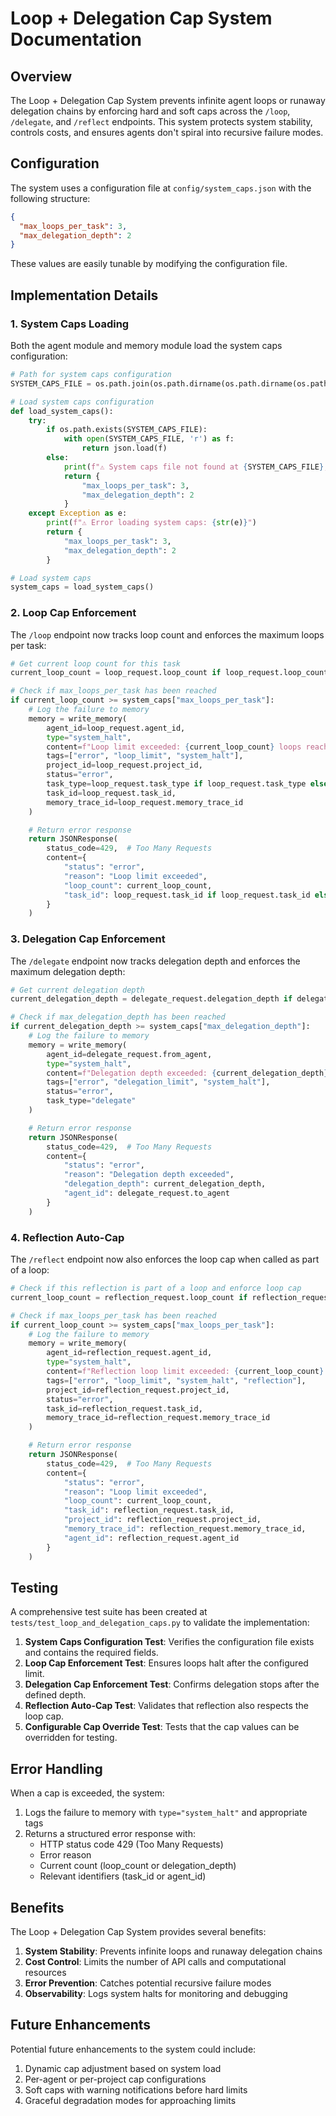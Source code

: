 # Loop + Delegation Cap System Documentation

## Overview

The Loop + Delegation Cap System prevents infinite agent loops or runaway delegation chains by enforcing hard and soft caps across the `/loop`, `/delegate`, and `/reflect` endpoints. This system protects system stability, controls costs, and ensures agents don't spiral into recursive failure modes.

## Configuration

The system uses a configuration file at `config/system_caps.json` with the following structure:

```json
{
  "max_loops_per_task": 3,
  "max_delegation_depth": 2
}
```

These values are easily tunable by modifying the configuration file.

## Implementation Details

### 1. System Caps Loading

Both the agent module and memory module load the system caps configuration:

```python
# Path for system caps configuration
SYSTEM_CAPS_FILE = os.path.join(os.path.dirname(os.path.dirname(os.path.dirname(__file__))), "config", "system_caps.json")

# Load system caps configuration
def load_system_caps():
    try:
        if os.path.exists(SYSTEM_CAPS_FILE):
            with open(SYSTEM_CAPS_FILE, 'r') as f:
                return json.load(f)
        else:
            print(f"⚠️ System caps file not found at {SYSTEM_CAPS_FILE}, using default caps")
            return {
                "max_loops_per_task": 3,
                "max_delegation_depth": 2
            }
    except Exception as e:
        print(f"⚠️ Error loading system caps: {str(e)}")
        return {
            "max_loops_per_task": 3,
            "max_delegation_depth": 2
        }

# Load system caps
system_caps = load_system_caps()
```

### 2. Loop Cap Enforcement

The `/loop` endpoint now tracks loop count and enforces the maximum loops per task:

```python
# Get current loop count for this task
current_loop_count = loop_request.loop_count if loop_request.loop_count is not None else 0

# Check if max_loops_per_task has been reached
if current_loop_count >= system_caps["max_loops_per_task"]:
    # Log the failure to memory
    memory = write_memory(
        agent_id=loop_request.agent_id,
        type="system_halt",
        content=f"Loop limit exceeded: {current_loop_count} loops reached for task {loop_request.task_id}",
        tags=["error", "loop_limit", "system_halt"],
        project_id=loop_request.project_id,
        status="error",
        task_type=loop_request.task_type if loop_request.task_type else "loop",
        task_id=loop_request.task_id,
        memory_trace_id=loop_request.memory_trace_id
    )

    # Return error response
    return JSONResponse(
        status_code=429,  # Too Many Requests
        content={
            "status": "error",
            "reason": "Loop limit exceeded",
            "loop_count": current_loop_count,
            "task_id": loop_request.task_id if loop_request.task_id else "unknown"
        }
    )
```

### 3. Delegation Cap Enforcement

The `/delegate` endpoint now tracks delegation depth and enforces the maximum delegation depth:

```python
# Get current delegation depth
current_delegation_depth = delegate_request.delegation_depth if delegate_request.delegation_depth is not None else 0

# Check if max_delegation_depth has been reached
if current_delegation_depth >= system_caps["max_delegation_depth"]:
    # Log the failure to memory
    memory = write_memory(
        agent_id=delegate_request.from_agent,
        type="system_halt",
        content=f"Delegation depth exceeded: {current_delegation_depth} levels reached for delegation to {delegate_request.to_agent}",
        tags=["error", "delegation_limit", "system_halt"],
        status="error",
        task_type="delegate"
    )

    # Return error response
    return JSONResponse(
        status_code=429,  # Too Many Requests
        content={
            "status": "error",
            "reason": "Delegation depth exceeded",
            "delegation_depth": current_delegation_depth,
            "agent_id": delegate_request.to_agent
        }
    )
```

### 4. Reflection Auto-Cap

The `/reflect` endpoint now also enforces the loop cap when called as part of a loop:

```python
# Check if this reflection is part of a loop and enforce loop cap
current_loop_count = reflection_request.loop_count if reflection_request.loop_count is not None else 0

# Check if max_loops_per_task has been reached
if current_loop_count >= system_caps["max_loops_per_task"]:
    # Log the failure to memory
    memory = write_memory(
        agent_id=reflection_request.agent_id,
        type="system_halt",
        content=f"Reflection loop limit exceeded: {current_loop_count} loops reached for task {reflection_request.task_id}",
        tags=["error", "loop_limit", "system_halt", "reflection"],
        project_id=reflection_request.project_id,
        status="error",
        task_id=reflection_request.task_id,
        memory_trace_id=reflection_request.memory_trace_id
    )

    # Return error response
    return JSONResponse(
        status_code=429,  # Too Many Requests
        content={
            "status": "error",
            "reason": "Loop limit exceeded",
            "loop_count": current_loop_count,
            "task_id": reflection_request.task_id,
            "project_id": reflection_request.project_id,
            "memory_trace_id": reflection_request.memory_trace_id,
            "agent_id": reflection_request.agent_id
        }
    )
```

## Testing

A comprehensive test suite has been created at `tests/test_loop_and_delegation_caps.py` to validate the implementation:

1. **System Caps Configuration Test**: Verifies the configuration file exists and contains the required fields.
2. **Loop Cap Enforcement Test**: Ensures loops halt after the configured limit.
3. **Delegation Cap Enforcement Test**: Confirms delegation stops after the defined depth.
4. **Reflection Auto-Cap Test**: Validates that reflection also respects the loop cap.
5. **Configurable Cap Override Test**: Tests that the cap values can be overridden for testing.

## Error Handling

When a cap is exceeded, the system:

1. Logs the failure to memory with `type="system_halt"` and appropriate tags
2. Returns a structured error response with:
   - HTTP status code 429 (Too Many Requests)
   - Error reason
   - Current count (loop_count or delegation_depth)
   - Relevant identifiers (task_id or agent_id)

## Benefits

The Loop + Delegation Cap System provides several benefits:

1. **System Stability**: Prevents infinite loops and runaway delegation chains
2. **Cost Control**: Limits the number of API calls and computational resources
3. **Error Prevention**: Catches potential recursive failure modes
4. **Observability**: Logs system halts for monitoring and debugging

## Future Enhancements

Potential future enhancements to the system could include:

1. Dynamic cap adjustment based on system load
2. Per-agent or per-project cap configurations
3. Soft caps with warning notifications before hard limits
4. Graceful degradation modes for approaching limits
